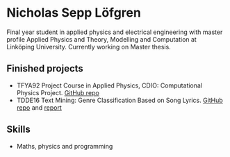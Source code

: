 # Nicholas Sepp Löfgren

Final year student in applied physics and electrical engineering with master profile Applied Physics and Theory, Modelling and Computation at Linköping University. Currently working on Master thesis.

## Finished projects

* TFYA92 Project Course in Applied Physics, CDIO: Computational Physics Project. [GitHub repo](https://github.com/obsqyr/TFYA92-group-A)
* TDDE16 Text Mining: Genre Classification Based on Song Lyrics. [GitHub repo](https://github.com/obsqyr/TDDE16-project) and [report](https://github.com/obsqyr/TDDE16-project/blob/main/TDDE16_Project_report.pdf)

## Skills

* Maths, physics and programming
